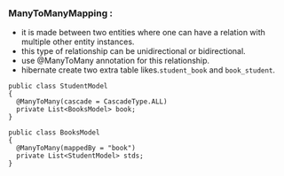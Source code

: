 ### ManyToManyMapping :
  - it is made between two entities where one can have a relation with multiple other entity instances.
  - this type of relationship can be unidirectional or bidirectional.
  - use @ManyToMany annotation for this relationship.
  - hibernate create two extra table likes.`student_book` and `book_student`.
  ```
 public class StudentModel
 {
    @ManyToMany(cascade = CascadeType.ALL)
    private List<BooksModel> book;
 }

 public class BooksModel
 {
    @ManyToMany(mappedBy = "book")
    private List<StudentModel> stds;
 }
 ```
 